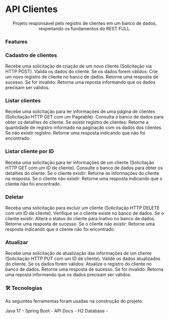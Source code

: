 # API Clientes

<p align="center">Projeto responsável pelo registro de clientes em um banco de dados, respeitando os fundamentos do REST FULL.</p>

### Features

### Cadastro de clientes 
Recebe uma solicitação de criação de um novo cliente (Solicitação via HTTP POST).
Valida os dados do cliente.
Se os dados forem válidos:
Crie um novo registro de cliente no banco de dados.
Retorne uma resposta de sucesso.
Se for invalido: 
Retorna uma reposta informando que os dados precisam ser válidos. 

### Listar clientes
Recebe uma solicitação para ler informações de uma página de clientes (Solicitação HTTP GET com um Pageable).
Consulta o banco de dados para obter os detalhes do cliente.
Se existir registro de clientes:
Retorne a quantidade de registro informado na paginação com os dados dos clientes.
Se não existir registro:
Retorne uma resposta indicando que não foi encontrado.

### Listar cliente por ID
Receba uma solicitação para ler informações de um cliente (Solicitação HTTP GET com um ID de cliente).
Consulte o banco de dados para obter os detalhes do cliente.
Se o cliente existir:
Retorne as informações do cliente na resposta.
Se o cliente não existir:
Retorne uma resposta indicando que o cliente não foi encontrado.

### Deletar
Receba uma solicitação para excluir um cliente (Solicitação HTTP DELETE com um ID de cliente).
Verifique se o cliente existe no banco de dados.
Se o cliente existir:
Altera o status do cliente para Inativo no banco de dados.
Retorne uma resposta de sucesso.
Se o cliente não existir:
Retorne uma resposta indicando que o cliente não foi encontrado.

### Atualizar 
Recebe uma solicitação de atualização das informações de um cliente (Solicitação HTTP PUT com um ID de cliente).
Valide os dados atualizados do cliente.
Se os dados forem válidos:
Atualize o registro do cliente no banco de dados.
Retorne uma resposta de sucesso.
Se for invalido: 
Retorna uma reposta informando que os dados precisam ser válidos. 


### 🛠 Tecnologias

As seguintes ferramentas foram usadas na construção do projeto:

Java 17 - Spring Boot - API Docs - H2 Database - 





